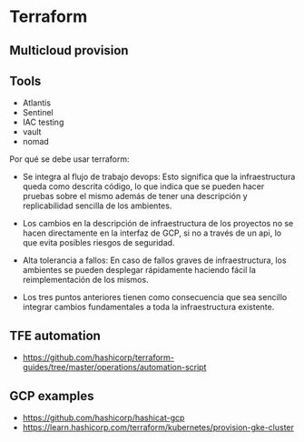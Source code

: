 # Terraform

## Multicloud provision

## Tools
* Atlantis
* Sentinel
* IAC testing 
* vault
* nomad

Por qué se debe usar terraform: 

* Se integra al flujo de trabajo devops: Esto significa que  la infraestructura queda como descrita código, lo que indica que se pueden hacer pruebas sobre el mismo además de tener una descripción y replicabilidad sencilla de los ambientes.
 
* Los cambios en la descripción de infraestructura de los proyectos no se hacen directamente en la interfaz de GCP, si no a través de un api,
lo que evita posibles riesgos de seguridad. 

* Alta tolerancia a fallos:  En caso de fallos graves de infraestructura, los ambientes se pueden desplegar rápidamente haciendo fácil la reimplementación de los mismos. 

* Los tres puntos anteriores tienen como consecuencia que sea sencillo integrar cambios fundamentales a toda la infraestructura existente.  

## TFE automation
* https://github.com/hashicorp/terraform-guides/tree/master/operations/automation-script

## GCP examples

* https://github.com/hashicorp/hashicat-gcp
* https://learn.hashicorp.com/terraform/kubernetes/provision-gke-cluster
